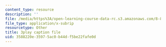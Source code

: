 ```yaml
---
content_type: resource
description: ''
file: /media/https%3A/open-learning-course-data-rc.s3.amazonaws.com/8-851-effective-field-theory-spring-2013/3588220e35975ac0b44df5be22fafe0d_zd9aU90WzV8.vtt
file_type: application/x-subrip
resourcetype: Other
title: 3play caption file
uid: 3588220e-3597-5ac0-b44d-f5be22fafe0d
---
```

